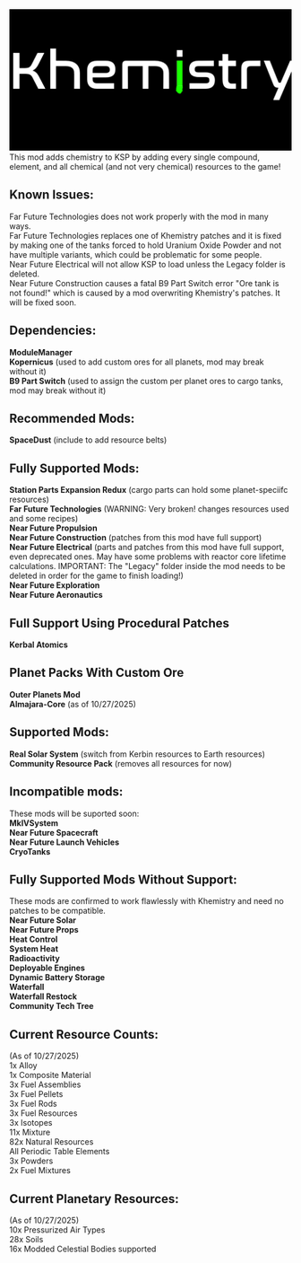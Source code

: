 <img src="https://raw.githubusercontent.com/Chitak985/khemistry/refs/heads/main/Khemistry/Flags/Logo.png">
This mod adds chemistry to KSP by adding every single compound, element, and all chemical (and not very chemical) resources to the game! <br>

<h2>Known Issues:</h2>
Far Future Technologies does not work properly with the mod in many ways. <br>
Far Future Technologies replaces one of Khemistry patches and it is fixed by making one of the tanks forced to hold Uranium Oxide Powder and not have multiple variants, which could be problematic for some people. <br>
Near Future Electrical will not allow KSP to load unless the Legacy folder is deleted. <br>
Near Future Construction causes a fatal B9 Part Switch error "Ore tank is not found!" which is caused by a mod overwriting Khemistry's patches. It will be fixed soon.

<h2>Dependencies:</h2>
<strong>ModuleManager</strong> <br>
<strong>Kopernicus</strong> (used to add custom ores for all planets, mod may break without it) <br>
<strong>B9 Part Switch</strong> (used to assign the custom per planet ores to cargo tanks, mod may break without it) <br>

<h2>Recommended Mods:</h2>
<strong>SpaceDust</strong> (include to add resource belts) <br>

<h2>Fully Supported Mods:</h2>
<strong>Station Parts Expansion Redux</strong> (cargo parts can hold some planet-speciifc resources) <br>
<strong>Far Future Technologies</strong> (WARNING: Very broken! changes resources used and some recipes) <br>
<strong>Near Future Propulsion</strong> <br>
<strong>Near Future Construction</strong> (patches from this mod have full support) <br>
<strong>Near Future Electrical</strong> (parts and patches from this mod have full support, even deprecated ones. May have some problems with reactor core lifetime calculations. IMPORTANT: The "Legacy" folder inside the mod needs to be deleted in order for the game to finish loading!) <br>
<strong>Near Future Exploration</strong> <br>
<strong>Near Future Aeronautics</strong> <br>

<h2>Full Support Using Procedural Patches</h2>
<strong>Kerbal Atomics</strong> <br>

<h2>Planet Packs With Custom Ore</h2>
<strong>Outer Planets Mod</strong> <br>
<strong>Almajara-Core</strong> (as of 10/27/2025) <br>

<h2>Supported Mods:</h2>
<strong>Real Solar System</strong> (switch from Kerbin resources to Earth resources) <br>
<strong>Community Resource Pack</strong> (removes all resources for now) <br>

<h2>Incompatible mods:</h2>
These mods will be suported soon: <br>
<strong>MkIVSystem</strong> <br>
<strong>Near Future Spacecraft</strong> <br>
<strong>Near Future Launch Vehicles</strong> <br>
<strong>CryoTanks</strong> <br>

<h2>Fully Supported Mods Without Support:</h2>
These mods are confirmed to work flawlessly with Khemistry and need no patches to be compatible. <br>
<strong>Near Future Solar</strong> <br>
<strong>Near Future Props</strong> <br>
<strong>Heat Control</strong> <br>
<strong>System Heat</strong> <br>
<strong>Radioactivity</strong> <br>
<strong>Deployable Engines</strong> <br>
<strong>Dynamic Battery Storage</strong> <br>
<strong>Waterfall</strong> <br>
<strong>Waterfall Restock</strong> <br>
<strong>Community Tech Tree</strong>

<h2>Current Resource Counts:</h2>
(As of 10/27/2025) <br>
1x Alloy <br>
1x Composite Material <br>
3x Fuel Assemblies <br>
3x Fuel Pellets <br>
3x Fuel Rods <br>
3x Fuel Resources <br>
3x Isotopes <br>
11x Mixture <br>
82x Natural Resources <br>
All Periodic Table Elements <br>
3x Powders <br>
2x Fuel Mixtures <br>

<h2>Current Planetary Resources:</h2>
(As of 10/27/2025) <br>
10x Pressurized Air Types <br>
28x Soils <br>
16x Modded Celestial Bodies supported <br>

